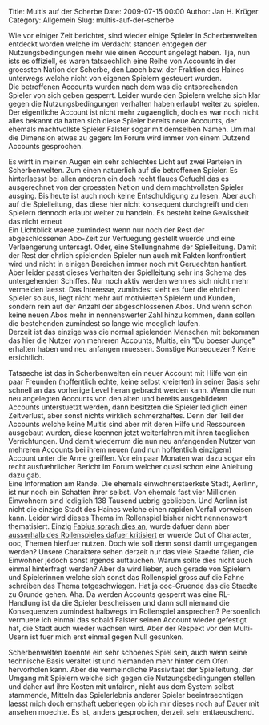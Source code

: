 Title: Multis auf der Scherbe
Date: 2009-07-15 00:00
Author: Jan H. Krüger
Category: Allgemein
Slug: multis-auf-der-scherbe

Wie vor einiger Zeit berichtet, sind wieder einige Spieler in
Scherbenwelten entdeckt worden welche im Verdacht standen entgegen der
Nutzungsbedingungen mehr wie einen Account angelegt haben. Tja, nun ists
es offiziell, es waren tatsaechlich eine Reihe von Accounts in der
groessten Nation der Scherbe, den Laoch bzw. der Fraktion des Haines
unterwegs welche nicht von eigenen Spielern gesteuert wurden.  
Die betroffenen Accounts wurden nach dem was die entsprechenden Spieler
von sich geben gesperrt. Leider wurde den Spielern welche sich klar
gegen die Nutzungsbedingungen verhalten haben erlaubt weiter zu spielen.
Der eigentliche Account ist nicht mehr zugaenglich, doch es war noch
nicht alles bekannt da hatten sich diese Spieler bereits neue Accounts,
der ehemals machtvollste Spieler Falster sogar mit demselben Namen. Um
mal die Dimension etwas zu gegen: Im Forum wird immer von einem Dutzend
Accounts gesprochen.  
  
Es wirft in meinen Augen ein sehr schlechtes Licht auf zwei Parteien in
Scherbenwelten. Zum einen natuerlich auf die betroffenen Spieler. Es
hinterlaesst bei allen anderen ein doch recht flaues Gefuehl das es
ausgerechnet von der groessten Nation und dem machtvollsten Spieler
ausging. Bis heute ist auch noch keine Entschuldigung zu lesen. Aber
auch auf die Spielleitung, das diese hier nicht konsequent durchgreift
und den Spielern dennoch erlaubt weiter zu handeln. Es besteht keine
Gewissheit das nicht erneut  
Ein Lichtblick waere zumindest wenn nur noch der Rest der
abgeschlossenen Abo-Zeit zur Verfuegung gestellt wuerde und eine
Verlaengerung untersagt. Oder, eine Stellungnahme der Spielleitung.
Damit der Rest der ehrlich spielenden Spieler nun auch mit Fakten
konfrontiert wird und nicht in einigen Bereichen immer noch mit
Geruechten hantiert. Aber leider passt dieses Verhalten der Spielleitung
sehr ins Schema des untergehenden Schiffes. Nur noch aktiv werden wenn
es sich nicht mehr vermeiden laesst. Das Interesse, zumindest sieht es
fuer die ehrlichen Spieler so aus, liegt nicht mehr auf motivierten
Spielern und Kunden, sondern rein auf der Anzahl der abgeschlossenen
Abos. Und wenn schon keine neuen Abos mehr in nennenswerter Zahl hinzu
kommen, dann sollen die bestehenden zumindest so lange wie moeglich
laufen.  
Derzeit ist das einzige was die normal spielenden Menschen mit bekommen
das hier die Nutzer von mehreren Accounts, Multis, ein "Du boeser Junge"
erhalten haben und neu anfangen muessen. Sonstige Konsequezen? Keine
ersichtlich.  
  
Tatsaeche ist das in Scherbenwelten ein neuer Account mit Hilfe von ein
paar Freunden (hoffentlich echte, keine selbst kreierten) in seiner
Basis sehr schnell an das vorherige Level heran gebracht werden kann.
Wenn die nun neu angelegten Accounts von den alten und bereits
ausgebildeten Accounts unterstuetzt werden, dann besitzten die Spieler
lediglich einen Zeitverlust, aber sonst nichts wirklich schmerzhaftes.
Denn der Teil der Accounts welche keine Multis sind aber mit deren Hilfe
und Ressourcen ausgebaut wurden, diese koennen jetzt weiterfahren mit
ihren taeglichen Verrichtungen. Und damit wiederrum die nun neu
anfangenden Nutzer von mehreren Accounts bei ihrem neuen (und nun
hoffentlich einzigem) Account unter die Arme greiffen. Vor ein paar
Monaten war dazu sogar ein recht ausfuehrlicher Bericht im Forum welcher
quasi schon eine Anleitung dazu gab.  
Eine Information am Rande. Die ehemals einwohnerstaerkste Stadt,
Aerlinn, ist nur noch ein Schatten ihrer selbst. Von ehemals fast vier
Millionen Einwohnern sind lediglich 138 Tausend uebrig geblieben. Und
Aerlinn ist nicht die einzige Stadt des Haines welche einen rapiden
Verfall vorweisen kann. Leider wird dieses Thema im Rollenspiel bisher
nicht nennenswert thematisiert. Einzig [Fabius sprach dies an][], wurde
dafuer dann aber [ausserhalb des Rollenspieles dafuer kritisiert][] er
wuerde Out of Character, ooc, Themen hierfuer nutzen. Doch wie soll denn
sonst damit umgegangen werden? Unsere Charaktere sehen derzeit nur das
viele Staedte fallen, die Einwohner jedoch sonst irgends auftauchen.
Warum sollte dies nicht auch einmal hinterfragt werden? Aber da wird
lieber, auch gerade von Spielern und Spielerinnen welche sich sonst das
Rollenspiel gross auf die Fahne schreiben das Thema totgeschwiegen. Hat
ja ooc-Gruende das die Staedte zu Grunde gehen. Aha. Da werden Accounts
gesperrt was eine RL-Handlung ist da die Spieler bescheissen und dann
soll niemand die Konsequenzen zumindest halbwegs im Rollenspiel
ansprechen? Persoenlich vermuete ich einmal das sobald Falster seinen
Account wieder gefestigt hat, die Stadt auch wieder wachsen wird. Aber
der Respekt vor den Multi-Usern ist fuer mich erst einmal gegen Null
gesunken.  
  
Scherbenwelten koennte ein sehr schoenes Spiel sein, auch wenn seine
technische Basis veraltet ist und niemanden mehr hinter dem Ofen
hervorholen kann. Aber die vermeindliche Passivitaet der Spielleitung,
der Umgang mit Spielern welche sich gegen die Nutzungsbedingungen
stellen und daher auf ihre Kosten mit unfairen, nicht aus dem System
selbst stammende, Mitteln das Spielerlebnis anderer Spieler
beeintraechtigen laesst mich doch ernsthaft ueberlegen ob ich mir dieses
noch auf Dauer mit ansehen moechte. Es ist, anders gesprochen, derzeit
sehr enttaeuschend.

  [Fabius sprach dies an]: http://www.scherbenwelten.de/kommnew.php?viewer=1&css=&kategorie=2&beitrag=117450
  [ausserhalb des Rollenspieles dafuer kritisiert]: http://www.scherbenwelten.de/kommnew.php?viewer=1&css=&kategorie=1&beitrag=117452
